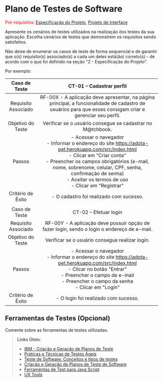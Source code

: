 # Plano de Testes de Software

<span style="color:red">Pré-requisitos: <a href="2-Especificação do Projeto.md"> Especificação do Projeto</a></span>, <a href="3-Projeto de Interface.md"> Projeto de Interface</a>

Apresente os cenários de testes utilizados na realização dos testes da sua aplicação. Escolha cenários de testes que demonstrem os requisitos sendo satisfeitos.

Não deixe de enumerar os casos de teste de forma sequencial e de garantir que o(s) requisito(s) associado(s) a cada um deles está(ão) correto(s) - de acordo com o que foi definido na seção "2 - Especificação do Projeto". 

Por exemplo:
 
| **Caso de Teste** 	| **CT-01 – Cadastrar perfil** 	|
|:---:	|:---:	|
|	Requisito Associado 	| RF-00X - A aplicação deve apresentar, na página principal, a funcionalidade de cadastro de usuários para que esses consigam criar e gerenciar seu perfil. |
| Objetivo do Teste 	| Verificar se o usuário consegue se cadastrar no M@tchbook. |
| Passos 	| - Acessar o navegador <br> - Informar o endereço do site https://adota-pet.herokuapp.com/src/index.html<br> - Clicar em "Criar conta" <br> - Preencher os campos obrigatórios (e-mail, nome, sobrenome, celular, CPF, senha, confirmação de senha) <br> - Aceitar os termos de uso <br> - Clicar em "Registrar" |
|Critério de Êxito | - O cadastro foi realizado com sucesso. |
|  	|  	|
| Caso de Teste 	| CT-02 – Efetuar login	|
|Requisito Associado | RF-00Y	- A aplicação deve possuir opção de fazer login, sendo o login o endereço de e-mail. |
| Objetivo do Teste 	| Verificar se o usuário consegue realizar login. |
| Passos 	| - Acessar o navegador <br> - Informar o endereço do site https://adota-pet.herokuapp.com/src/index.html<br> - Clicar no botão "Entrar" <br> - Preencher o campo de e-mail <br> - Preencher o campo da senha <br> - Clicar em "Login" |
|Critério de Êxito | - O login foi realizado com sucesso. |

## Ferramentas de Testes (Opcional)

Comente sobre as ferramentas de testes utilizadas.
 
> **Links Úteis**:
> - [IBM - Criação e Geração de Planos de Teste](https://www.ibm.com/developerworks/br/local/rational/criacao_geracao_planos_testes_software/index.html)
> - [Práticas e Técnicas de Testes Ágeis](http://assiste.serpro.gov.br/serproagil/Apresenta/slides.pdf)
> -  [Teste de Software: Conceitos e tipos de testes](https://blog.onedaytesting.com.br/teste-de-software/)
> - [Criação e Geração de Planos de Teste de Software](https://www.ibm.com/developerworks/br/local/rational/criacao_geracao_planos_testes_software/index.html)
> - [Ferramentas de Test para Java Script](https://geekflare.com/javascript-unit-testing/)
> - [UX Tools](https://uxdesign.cc/ux-user-research-and-user-testing-tools-2d339d379dc7)
